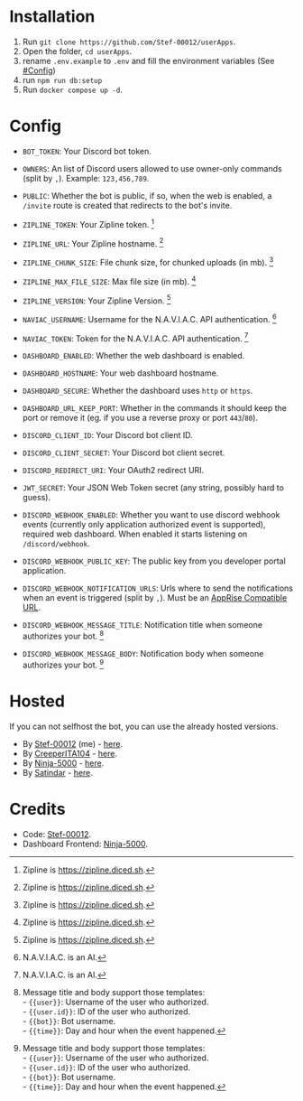 # Installation

1. Run `git clone https://github.com/Stef-00012/userApps`.
2. Open the folder, `cd userApps`.
3. rename `.env.example` to `.env` and fill the environment variables (See [#Config](https://github.com/Stef-00012/Discord-User-Installed-Apps/#config))
4. run `npm run db:setup`
5. Run `docker compose up -d`.

# Config

- `BOT_TOKEN`: Your Discord bot token.
- `OWNERS`: An list of Discord users allowed to use owner-only commands (split by `,`). Example: `123,456,789`.
- `PUBLIC`: Whether the bot is public, if so, when the web is enabled, a `/invite` route is created that redirects to the bot's invite.

- `ZIPLINE_TOKEN`: Your Zipline token. [^1]
- `ZIPLINE_URL`: Your Zipline hostname. [^1]
- `ZIPLINE_CHUNK_SIZE`: File chunk size, for chunked uploads (in mb). [^1]
- `ZIPLINE_MAX_FILE_SIZE`: Max file size (in mb). [^1]
- `ZIPLINE_VERSION`: Your Zipline Version. [^1]

- `NAVIAC_USERNAME`: Username for the N.A.V.I.A.C. API authentication. [^2]
- `NAVIAC_TOKEN`: Token for the N.A.V.I.A.C. API authentication. [^2]

- `DASHBOARD_ENABLED`:  Whether the web dashboard is enabled.
- `DASHBOARD_HOSTNAME`: Your web dashboard hostname.
- `DASHBOARD_SECURE`: Whether the dashboard uses `http` or `https`.
- `DASHBOARD_URL_KEEP_PORT`: Whether in the commands it should keep the port or remove it (eg. if you use a reverse proxy or port `443`/`80`).

- `DISCORD_CLIENT_ID`: Your Discord bot client ID.
- `DISCORD_CLIENT_SECRET`: Your Discord bot client secret.
- `DISCORD_REDIRECT_URI`: Your OAuth2 redirect URI.

- `JWT_SECRET`: Your JSON Web Token secret (any string, possibly hard to guess).

- `DISCORD_WEBHOOK_ENABLED`: Whether you want to use discord webhook events (currently only application authorized event is supported), required web dashboard. When enabled it starts listening on `/discord/webhook`.
- `DISCORD_WEBHOOK_PUBLIC_KEY`: The public key from you developer portal application.
- `DISCORD_WEBHOOK_NOTIFICATION_URLS`: Urls where to send the notifications when an event is triggered (split by `,`). Must be an [AppRise Compatible URL](https://github.com/caronc/apprise#productivity-based-notifications).
- `DISCORD_WEBHOOK_MESSAGE_TITLE`: Notification title when someone authorizes your bot. [^3]
- `DISCORD_WEBHOOK_MESSAGE_BODY`: Notification body when someone authorizes your bot. [^3]


[^1]: Zipline is https://zipline.diced.sh.
[^2]: N.A.V.I.A.C. is an AI.
[^3]: Message title and body support those templates:<br />- `{{user}}`: Username of the user who authorized.<br />- `{{user.id}}`: ID of the user who authorized.<br />- `{{bot}}`: Bot username.<br />- `{{time}}`: Day and hour when the event happened.

# Hosted

If you can not selfhost the bot, you can use the already hosted versions.

- By [Stef-00012](https://github.com/Stef-00012) (me) - [here](https://discord.com/oauth2/authorize?client_id=1223221223685886032).
- By [CreeperITA104](https://github.com/Creeperita09) - [here](https://discord.com/oauth2/authorize?client_id=1222184630581592107).
- By [Ninja-5000](https://github.com/Ninja-5000) - [here](https://discord.com/oauth2/authorize?client_id=1042885313367900211).
- By [Satindar](https://github.com/satindar31) - [here](https://discord.com/oauth2/authorize?client_id=1327306907844612126).

# Credits

- Code: [Stef-00012](https://github.com/Stef-00012).
- Dashboard Frontend: [Ninja-5000](https://github.com/Ninja-5000).
